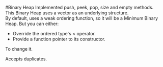 #Binary Heap
Implemented push, peek, pop, size and empty methods.  
This Binary Heap uses a vector as an underlying structure.  
By default, uses a weak ordering function, so it will be a Minimum Binary Heap. But you can either:  
* Override the ordered type's < operator.
* Provide a function pointer to its constructor.

To change it.

Accepts duplicates.